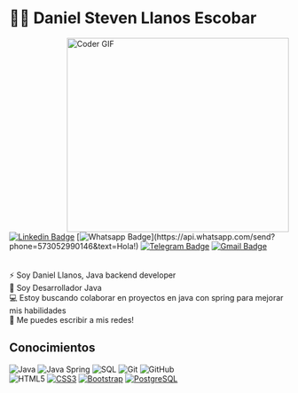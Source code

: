 # :man_technologist: Daniel Steven Llanos Escobar
<img align="right" src="https://media.giphy.com/media/SWoSkN6DxTszqIKEqv/giphy.gif" alt="Coder GIF" width="400" height="350">

[![Linkedin Badge](https://img.shields.io/badge/-LinkedIn-blue?style=flat-square&logo=Linkedin&logoColor=white&link=https://www.linkedin.com/in/danstellaes/)](https://www.linkedin.com/in/danstellaes/)
[![Whatsapp Badge](https://img.shields.io/badge/-Whatsapp-4CA143?style=flat-square&labelColor=4CA143&logo=whatsapp&logoColor=white&link=https://api.whatsapp.com/send?phone=573052990146&text=Hola!)](https://api.whatsapp.com/send?phone=573052990146&text=Hola!)
[![Telegram Badge](https://img.shields.io/badge/-Telegram-1ca0f1?style=flat-square&labelColor=1ca0f1&logo=telegram&logoColor=white&link=https://t.me/danstellaes)](https://t.me/danstellaes)
[![Gmail Badge](https://img.shields.io/badge/-Gmail-c14438?style=flat-square&logo=Gmail&logoColor=white&link=mailto:llanos.steven06@gmail.com)](mailto:llanos.steven06@gmail.com)
<br>
<br>
<br>
⚡ Soy Daniel Llanos,  Java backend developer <br>
🧪 Soy Desarrollador Java<br>
💻 Estoy buscando colaborar en proyectos en java con spring para mejorar mis habilidades <br>
💬 Me puedes escribir a mis redes!

## Conocimientos

![Java](https://img.shields.io/badge/-Java-000000?style=flat&logo=java)
![Java Spring](https://img.shields.io/badge/-Spring-222222?style=flat&logo=spring&logoColor=6DB33F)
![SQL](https://img.shields.io/badge/-SQL-000000?style=flat&logo=postgresql)
![Git](https://img.shields.io/badge/-Git-222222?style=flat&logo=git&logoColor=F05032)
![GitHub](https://img.shields.io/badge/-GitHub-222222?style=flat&logo=github&logoColor=181717) <br>
![HTML5](https://img.shields.io/badge/-HTML5-000000?style=flat&logo=html5)
[![CSS3](https://img.shields.io/badge/-CSS3-1572B6?style=flat-square&logo=css3&link=https://github.com/DanSteLlaEs/)](https://github.com/DanSteLlaEs/)
[![Bootstrap](https://img.shields.io/badge/-Bootstrap-563D7C?style=flat-square&logo=bootstrap&link=https://github.com/DanSteLlaEs/)](https://github.com/DanSteLlaEs/)
[![PostgreSQL](https://img.shields.io/badge/-PostgreSQL-336791?style=flat-square&logo=postgresql&link=https://github.com/DanSteLlaEs/)](https://github.com/DanSteLlaEs/)
